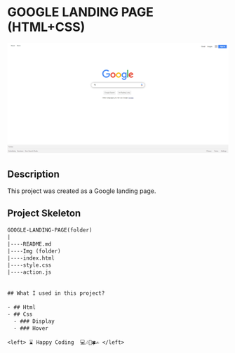# GOOGLE LANDING PAGE (HTML+CSS)

![gif](./img/google_landing_page.gif)

## Description
This project was created as a Google landing page.

## Project Skeleton 

```
GOOGLE-LANDING-PAGE(folder)
|
|----README.md
|----Img (folder)
|----index.html
|----style.css
|----action.js


## What I used in this project?

- ## Html
- ## Css
  - ### Display
  - ### Hover

<left> ⌛ Happy Coding  💻🎶🍕🍀✍ </left>